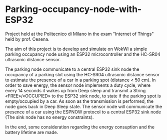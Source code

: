 # Parking-occupancy-node-with-ESP32
Project held at the Politecnico di Milano in the exam "Internet of Things" held by prof. Cesena.

The aim of this project is to develop and simulate on WokWi a simple parking occupancy node using an ESP32 microcontroller and the HC-SR04 ultrasonic distance sensor. 

The parking node communicate to a central ESP32 sink node the occupancy of a parking slot using the HC-SR04 ultrasonic distance sensor to estimate the presence of a car in a parking spot (distance < 50 cm). In order to save energy, the sensor node implements a duty cycle, where every 14 seconds it wakes up from Deep sleep and transmit a String «FREE»/«OCCUPIED» to the ESP32 sink node, to state if the parking spot is empty/occupied by a car. As soon as the transmission is performed, the node goes back in Deep Sleep state. The sensor node will communicate the presence of a car using the ESPNOW protocol to a central ESP32 sink node (The sink node has no energy constraints).

In the end, some consideration regarding the energy consuption and the battery lifetime are made.
